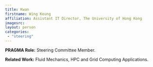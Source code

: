 ```yaml
---
title: Kwan
firstname: Wing Keung
affiliation: Assistant IT Director, The University of Hong Kong
imagesrc: 
layout: person
categories:
 - "steering"
---
```


**PRAGMA Role:** Steering Committee Member.


**Related Work:** Fluid Mechanics, HPC and Grid Computing Applications.
